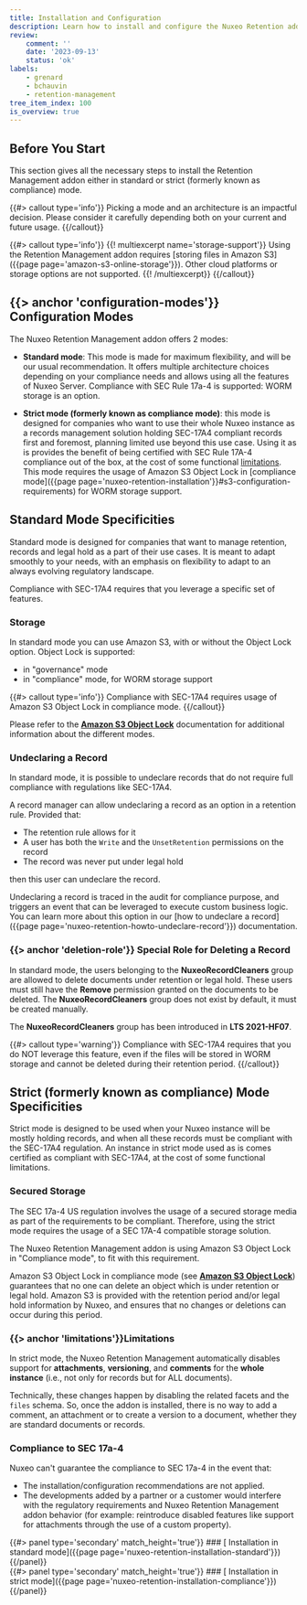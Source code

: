 ```yaml
---
title: Installation and Configuration
description: Learn how to install and configure the Nuxeo Retention addon.
review:
    comment: ''
    date: '2023-09-13'
    status: 'ok'
labels:
    - grenard
    - bchauvin
    - retention-management
tree_item_index: 100
is_overview: true
---
```


## Before You Start

This section gives all the necessary steps to install the Retention Management addon either in standard or strict (formerly known as compliance) mode.

{{#> callout type='info'}}
Picking a mode and an architecture is an impactful decision. Please consider it carefully depending both on your current and future usage.
{{/callout}}

{{#> callout type='info'}}
{{! multiexcerpt name='storage-support'}}
Using the Retention Management addon requires [storing files in Amazon S3]({{page page='amazon-s3-online-storage'}}). Other cloud platforms or storage options are not supported.
{{! /multiexcerpt}}
{{/callout}}

## {{> anchor 'configuration-modes'}} Configuration Modes

The Nuxeo Retention Management addon offers 2 modes:
 - **Standard mode**: This mode is made for maximum flexibility, and will be our usual recommendation. It offers multiple architecture choices depending on your compliance needs and allows using all the features of Nuxeo Server. Compliance with SEC Rule 17a-4 is supported: WORM storage is an option.

 - **Strict mode (formerly known as compliance mode)**: this mode is designed for companies who want to use their whole Nuxeo instance as a records management solution holding SEC-17A4 compliant records first and foremost, planning limited use beyond this use case. Using it as is provides the benefit of being certified with SEC Rule 17A-4 compliance out of the box, at the cost of some functional [limitations](#limitations). This mode requires the usage of Amazon S3 Object Lock in [compliance mode]({{page page='nuxeo-retention-installation'}}#s3-configuration-requirements) for WORM storage support.

## Standard Mode Specificities

Standard mode is designed for companies that want to manage retention, records and legal hold as a part of their use cases. It is meant to adapt smoothly to your needs, with an emphasis on flexibility to adapt to an always evolving regulatory landscape.

Compliance with SEC-17A4 requires that you leverage a specific set of features.

### Storage

In standard mode you can use Amazon S3, with or without the Object Lock option. Object Lock is supported:

- in "governance" mode
- in "compliance" mode, for WORM storage support

{{#> callout type='info'}}
Compliance with SEC-17A4 requires usage of Amazon S3 Object Lock in compliance mode.
{{/callout}}

Please refer to the [**Amazon S3 Object Lock**](https://docs.aws.amazon.com/AmazonS3/latest/dev/object-lock.html) documentation for additional information about the different modes.

### Undeclaring a Record

In standard mode, it is possible to undeclare records that do not require full compliance with regulations like SEC-17A4.

A record manager can allow undeclaring a record as an option in a retention rule. Provided that: 
- The retention rule allows for it 
- A user has both the `Write` and the `UnsetRetention` permissions on the record 
- The record was never put under legal hold

then this user can undeclare the record.

Undeclaring a record is traced in the audit for compliance purpose, and triggers an event that can be leveraged to execute custom business logic. You can learn more about this option in our [how to undeclare a record]({{page page='nuxeo-retention-howto-undeclare-record'}}) documentation.

### {{> anchor 'deletion-role'}} Special Role for Deleting a Record

In standard mode, the users belonging to the **NuxeoRecordCleaners** group are allowed to delete documents under retention or legal hold. These users must still have the **Remove** permission granted on the documents to be deleted. The **NuxeoRecordCleaners** group does not exist by default, it must be created manually.

The **NuxeoRecordCleaners** group has been introduced in **LTS 2021-HF07**.

{{#> callout type='warning'}}
Compliance with SEC-17A4 requires that you do NOT leverage this feature, even if the files will be stored in WORM storage and cannot be deleted during their retention period.
{{/callout}}


## Strict (formerly known as compliance) Mode Specificities

Strict mode is designed to be used when your Nuxeo instance will be mostly holding records, and when all these records must be compliant with the SEC-17A4 regulation. An instance in strict mode used as is comes certified as compliant with SEC-17A4, at the cost of some functional limitations.

### Secured Storage

The SEC 17a-4 US regulation involves the usage of a secured storage media as part of the requirements to be compliant. Therefore, using the strict mode requires the usage of a SEC 17A-4 compatible storage solution.

The Nuxeo Retention Management addon is using Amazon S3 Object Lock in "Compliance mode", to fit with this requirement.

Amazon S3 Object Lock in compliance mode (see [**Amazon S3 Object Lock**](https://docs.aws.amazon.com/AmazonS3/latest/dev/object-lock.html)) guarantees that no one can delete an object which is under retention or legal hold. Amazon S3 is provided with the retention period and/or legal hold information by Nuxeo, and ensures that no changes or deletions can occur during this period.

### {{> anchor 'limitations'}}Limitations

In strict mode, the Nuxeo Retention Management automatically disables support for **attachments**, **versioning**, and **comments** for the **whole instance** (i.e., not only for records but for ALL documents).

Technically, these changes happen by disabling the related facets and the `files` schema. So, once the addon is installed, there is no way to add a comment, an attachment or to create a version to a document, whether they are standard documents or records.

### Compliance to SEC 17a-4

Nuxeo can't guarantee the compliance to SEC 17a-4 in the event that:

- The installation/configuration recommendations are not applied.
- The developments added by a partner or a customer would interfere with the regulatory requirements and Nuxeo Retention Management addon behavior (for example: reintroduce disabled features like support for attachments through the use of a custom property).

<div class="row" data-equalizer data-equalize-on="medium">
<div class="column medium-6">
{{#> panel type='secondary' match_height='true'}}
### [<i class="fa fa-long-arrow-right" aria-hidden="true"></i>&nbsp;Installation in standard mode]({{page page='nuxeo-retention-installation-standard'}})
{{/panel}}
</div>

<div class="column medium-6">
{{#> panel type='secondary' match_height='true'}}
### [<i class="fa fa-long-arrow-right" aria-hidden="true"></i>&nbsp;Installation in strict mode]({{page page='nuxeo-retention-installation-compliance'}})
{{/panel}}
</div>
</div>
